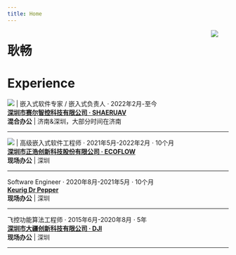 ```yaml
---
title: Home
---
```



<img src="images/avatar.jpg" style="max-width:15%;min-width:40px;float:right;"/>

# 耿畅 

# Experience
![](images/shareuav.ico)  | 嵌入式软件专家 / 嵌入式负责人 · 2022年2月-至今  
 [**深圳市赛尔智控科技有限公司 · SHAERUAV**](https://shareuav.cn/)      
**混合办公**  | 济南&深圳，大部分时间在济南

---

![](images/ecoflow.ico)   |  高级嵌入式软件工程师 · 2021年5月-2022年2月 · 10个月  
[**深圳市正浩创新科技股份有限公司 · ECOFLOW**](https://www.ecoflow.com/)  
**现场办公**  | 深圳

---

Software Engineer · 2020年8月-2021年5月 · 10个月  
[**Keurig Dr Pepper**](https://www.keurigdrpepper.com/)  
**现场办公**  | 深圳

---

飞控功能算法工程师 · 2015年6月-2020年8月 · 5年  
[**深圳市大疆创新科技有限公司 · DJI**](https://www.dji.com/)  
**现场办公**  | 深圳

---